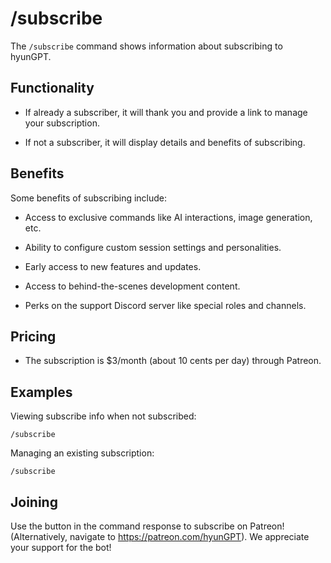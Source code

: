 # /subscribe

The `/subscribe` command shows information about subscribing to hyunGPT.

## Functionality

- If already a subscriber, it will thank you and provide a link to manage your subscription.

- If not a subscriber, it will display details and benefits of subscribing.

## Benefits

Some benefits of subscribing include:

- Access to exclusive commands like AI interactions, image generation, etc.

- Ability to configure custom session settings and personalities.

- Early access to new features and updates. 

- Access to behind-the-scenes development content.

- Perks on the support Discord server like special roles and channels.

## Pricing

- The subscription is $3/month (about 10 cents per day) through Patreon.

## Examples

Viewing subscribe info when not subscribed:
```
/subscribe
```

Managing an existing subscription:
```
/subscribe
```

## Joining

Use the button in the command response to subscribe on Patreon! (Alternatively, navigate to https://patreon.com/hyunGPT). We appreciate your support for the bot!
